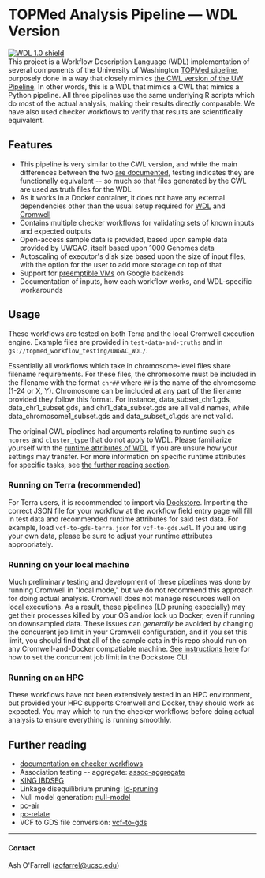 # TOPMed Analysis Pipeline — WDL Version

[![WDL 1.0 shield](https://img.shields.io/badge/WDL-1.0-lightgrey.svg)](https://github.com/openwdl/wdl/blob/main/versions/1.0/SPEC.md)  
This project is a Workflow Description Language (WDL) implementation of several components of the University of Washington [TOPMed pipeline](https://github.com/UW-GAC/analysis_pipeline), purposely done in a way that closely mimics [the CWL version of the UW Pipeline](https://github.com/UW-GAC/analysis_pipeline_cwl). In other words, this is a WDL that mimics a CWL that mimics a Python pipeline. All three pipelines use the same underlying R scripts which do most of the actual analysis, making their results directly comparable. We have also used checker workflows to verify that results are scientifically equivalent.  

## Features
* This pipeline is very similar to the CWL version, and while the main differences between the two [are documented](https://github.com/DataBiosphere/analysis_pipeline_WDL/blob/main/_documentation_/for%20users/cwl-vs-wdl-user.md), testing indicates they are functionally equivalent -- so much so that files generated by the CWL are used as truth files for the WDL   
* As it works in a Docker container, it does not have any external dependencies other than the usual setup required for [WDL](https://software.broadinstitute.org/wdl/documentation/quickstart) and [Cromwell](http://cromwell.readthedocs.io/en/develop/)
* Contains multiple checker workflows for validating sets of known inputs and expected outputs
* Open-access sample data is provided, based upon sample data provided by UWGAC, itself based upon 1000 Genomes data
* Autoscaling of executor's disk size based upon the size of input files, with the option for the user to add more storage on top of that
* Support for [preemptible VMs](https://cloud.google.com/compute/docs/instances/preemptible) on Google backends
* Documentation of inputs, how each workflow works, and WDL-specific workarounds

## Usage
These workflows are tested on both Terra and the local Cromwell execution engine. Example files are provided in `test-data-and-truths` and in `gs://topmed_workflow_testing/UWGAC_WDL/`.  

Essentially all workflows which take in chromosome-level files share filename requirements. For these files, the chromosome must be included in the filename with the format `chr##` where `##` is the name of the chromosome (1-24 or X, Y). Chromosome can be included at any part of the filename provided they follow this format. For instance, data_subset_chr1.gds, data_chr1_subset.gds, and chr1_data_subset.gds are all valid names, while data_chromosome1_subset.gds and data_subset_c1.gds are not valid.  

The original CWL pipelines had arguments relating to runtime such as `ncores` and `cluster_type` that do not apply to WDL. Please familiarize yourself with the [runtime attributes of WDL](https://cromwell.readthedocs.io/en/stable/RuntimeAttributes/) if you are unsure how your settings may transfer. For more information on specific runtime attributes for specific tasks, see [the further reading section](https://github.com/DataBiosphere/analysis_pipeline_WDL/main/README.md#further-reading).  

### Running on Terra (recommended)
For Terra users, it is recommended to import via [Dockstore](https://dockstore.org/organizations/bdcatalyst/collections/UWGACAncestryRelatedness). Importing the correct JSON file for your workflow at the workflow field entry page will fill in test data and recommended runtime attributes for said test data. For example, load `vcf-to-gds-terra.json` for `vcf-to-gds.wdl`. If you are using your own data, please be sure to adjust your runtime attributes appropriately.  

### Running on your local machine
Much preliminary testing and development of these pipelines was done by running Cromwell in "local mode," but we do not recommend this approach for doing actual analysis. Cromwell does not manage resources well on local executions. As a result, these pipelines (LD pruning especially) may get their processes killed by your OS and/or lock up Docker, even if running on downsampled data. These issues can *generally* be avoided by changing the concurrent job limit in your Cromwell configuration, and if you set this limit, you should find that all of the sample data in this repo should run on any Cromwell-and-Docker compatiable machine. [See instructions here](https://docs.dockstore.org/en/develop/getting-started/getting-started-with-wdl.html#setting-up-the-dockstore-cli) for how to set the concurrent job limit in the Dockstore CLI.

### Running on an HPC
These workflows have not been extensively tested in an HPC environment, but provided your HPC supports Cromwell and Docker, they should work as expected. You may which to run the checker workflows before doing actual analysis to ensure everything is running smoothly.

## Further reading
* [documentation on checker workflows](https://github.com/DataBiosphere/analysis_pipeline_WDL/blob/main/_documentation_/for%20users/checker.md)
* Association testing -- aggregate: [assoc-aggregate](https://github.com/DataBiosphere/analysis_pipeline_WDL/blob/main/assoc-aggregate/readme.md)
* [KING IBDSEG](https://github.com/DataBiosphere/analysis_pipeline_WDL/blob/main/king/README.md)
* Linkage disequilibrium pruning: [ld-pruning](https://github.com/DataBiosphere/analysis_pipeline_WDL/blob/main/ld-pruning/README.md)
* Null model generation: [null-model](https://github.com/DataBiosphere/analysis_pipeline_WDL/blob/main/null-model/README.md)
* [pc-air](https://github.com/DataBiosphere/analysis_pipeline_WDL/blob/main/pc-air/README.md)
* [pc-relate](https://github.com/DataBiosphere/analysis_pipeline_WDL/tree/main/pc-relate/README.md)
* VCF to GDS file conversion: [vcf-to-gds](https://github.com/DataBiosphere/analysis_pipeline_WDL/blob/main/vcf-to-gds/README.md)


------

#### Contact
Ash O'Farrell (aofarrel@ucsc.edu)  
